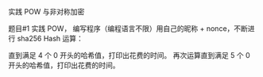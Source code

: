 实践 POW 与非对称加密

题目#1
实践 POW， 编写程序（编程语言不限）用自己的昵称 + nonce，不断进行 sha256 Hash 运算：

直到满足 4 个 0 开头的哈希值，打印出花费的时间。
再次运算直到满足 5 个 0 开头的哈希值，打印出花费的时间。
